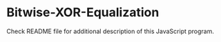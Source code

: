 # Bitwise-XOR-Equalization
Check README file for additional description of this JavaScript program.
